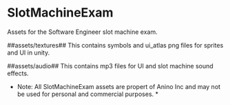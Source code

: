 # SlotMachineExam
Assets for the Software Engineer slot machine exam. 

##assets/textures##
This contains symbols and ui_atlas png files for sprites and UI in unity.

##assets/audio##
This contains mp3 files for UI and slot machine sound effects.


* Note: All SlotMachineExam assets are propert of Anino Inc and may not be used for personal and commercial purposes. *
